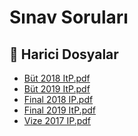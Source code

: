 # Sınav Soruları


<!--Index-->

## 🔗 Harici Dosyalar

- [Büt 2018 ItP.pdf](./B%C3%BCt%202018%20ItP.pdf)
- [Büt 2019 ItP.pdf](./B%C3%BCt%202019%20ItP.pdf)
- [Final 2018 IP.pdf](./Final%202018%20IP.pdf)
- [Final 2019 ItP.pdf](./Final%202019%20ItP.pdf)
- [Vize 2017 IP.pdf](./Vize%202017%20IP.pdf)


<!--Index-->

